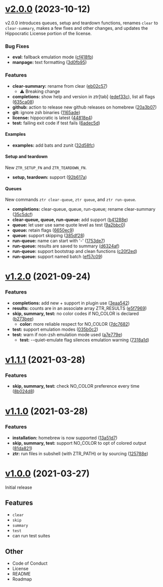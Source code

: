 # [v2.0.0](https://github.com/olets/zsh-test-runner/compare/v1.2.0...v2.0.0) (2023-10-12)

v2.0.0 introduces queues, setup and teardown functions, renames `clear` to `clear-summary`, makes a few fixes and other changes, and updates the Hippocratic License portion of the license.

### Bug Fixes

-   **eval:** fallback emulation mode ([cf418fb](https://github.com/olets/zsh-test-runner/commit/cf418fb2d98a0625602a3fbfa8ed373bd66219e2))
-   **manpage:** text formatting ([3d0fb95](https://github.com/olets/zsh-test-runner/commit/3d0fb9560883c4f010bcc64c0930d81d57d37345))

### Features

-   **clear-summary:** rename from clear ([eb02c57](https://github.com/olets/zsh-test-runner/commit/eb02c578b8e8462c5c94be658f35a78032fd974c))
    -   ⚠️ Breaking change
-   **completions:** show help and version in ztr[tab] ([edef33c](https://github.com/olets/zsh-test-runner/commit/edef33cf976ed9a4393d6b95b36d7ae6815dec50)), list all flags ([635ca08](https://github.com/olets/zsh-test-runner/commit/635ca08d7424a998192b5b3835647b76b83635e1))
-   **github:** action to release new github releases on homebrew ([20a3b07](https://github.com/olets/zsh-test-runner/commit/20a3b071d99b5f933a5d402d33874d22dee4b64b))
-   **git:** ignore zsh binaries ([1165ade](https://github.com/olets/zsh-test-runner/commit/1165adebbda6884451f95d7640ad61b1cc4e8e57))
-   **license:** hippocratic is latest ([44818e4](https://github.com/olets/zsh-test-runner/commit/44818e4f8ac8b7f18fab638343a3f150a29268cd))
-   **test:** failing exit code if test fails ([6adec5d](https://github.com/olets/zsh-test-runner/commit/6adec5d1eadeb474b56bf267c57e3baa503eacd3))

#### Examples

-   **examples:** add bats and zunit ([32d58fc](https://github.com/olets/zsh-test-runner/commit/32d58fc29023865b86a0892c1a4ae3925b40b62d))

#### Setup and teardown

New `ZTR_SETUP_FN` and `ZTR_TEARDOWN_FN`.

-   **setup, teardown:** support ([92b617a](https://github.com/olets/zsh-test-runner/commit/92b617a704ea471b6fa6c6a893d4ad39d20061f9))

#### Queues

New commands `ztr clear-queue`, `ztr queue`, and `ztr run-queue`.

-   **completions:** clear-queue, queue, run-queue; rename clear-summary ([35c5dcf](https://github.com/olets/zsh-test-runner/commit/35c5dcfcfa0ad214302d792f424e99c0f45bc044))
-   **clear-queue, queue, run-queue:** add support ([b41288e](https://github.com/olets/zsh-test-runner/commit/b41288e46549a8fd2b80e66ba349990190d152e2))
-   **queue:** let user use same quote level as test ([9a2bbc0](https://github.com/olets/zsh-test-runner/commit/9a2bbc01b24788a065303bfb9a896eaa6ae0b9f6))
-   **queue:** retain flags ([6650ec9](https://github.com/olets/zsh-test-runner/commit/6650ec92a11d6c4045cebd38add224f03f81a488))
-   **queue:** support skipping ([385df28](https://github.com/olets/zsh-test-runner/commit/385df286f793c760540593767a2bcfb3b17b98f4))
-   **run-queue:** name can start with '-' ([1753de7](https://github.com/olets/zsh-test-runner/commit/1753de7b5602b2cdc3899282101cb1a5a9f13e42))
-   **run-queue:** results are saved to summary ([d6324af](https://github.com/olets/zsh-test-runner/commit/d6324af9c48d9357c5845dbd27c85d16f72588e0))
-   **run-queue:** support bootstrap and clean functions ([c20f2ed](https://github.com/olets/zsh-test-runner/commit/c20f2edd85a41bafeb8cbfe514b1a995f3dc4989))
-   **run-queue:** support named batch ([ef57c09](https://github.com/olets/zsh-test-runner/commit/ef57c098f25708dc4259b89f2bf36ca613c89975))

# [v1.2.0](https://github.com/olets/zsh-test-runner/compare/v1.1.1...v1.2.0) (2021-09-24)

### Features

-   **completions:** add new + support in plugin use ([3eaa542](https://github.com/olets/zsh-test-runner/commit/3eaa542d4d7541336b21361ed2c9e3dccd6ae8ee))
-   **results:** counts are in an associate array ZTR_RESULTS ([e5f7969](https://github.com/olets/zsh-test-runner/commit/e5f796960bfab58e69e540f674c390d8ed8cf6d6))
-   **skip, summary, test:** no color codes if NO_COLOR is declared ([b273bee](https://github.com/olets/zsh-test-runner/commit/b273beee52a4b364456fd133d5128338f74b9d27))
    -   **color:** more reliable respect for NO_COLOR ([7dc7682](https://github.com/olets/zsh-test-runner/commit/7dc76827203587c5b92fedebb2f5863406bed5f7))
-   **test:** support emulation modes ([035b0c2](https://github.com/olets/zsh-test-runner/commit/035b0c256641d0b1f1776da06330f22954b4d6f5))
-   **test:** warn if non-zsh emulation mode used ([a7e779e](https://github.com/olets/zsh-test-runner/commit/a7e779e7d75e4953f2e3e42aff2f4f78167f2896))
    -   **test:** --quiet-emulate flag silences emulation warning ([7318a1d](https://github.com/olets/zsh-test-runner/commit/7318a1d9198a539ae669fb2ad9273423cefabe9e))

# [v1.1.1](https://github.com/olets/zsh-test-runner/compare/v1.1.1...v) (2021-03-28)

### Features

-   **skip, summary, test:** check NO_COLOR preference every time ([8b024d8](https://github.com/olets/zsh-test-runner/commit/8b024d81774a1310053fd8ff54c954a00b4891d5))

# [v1.1.0](https://github.com/olets/zsh-test-runner/compare/v1.0.0...v1.1.0) (2021-03-28)

### Features

-   **installation:** homebrew is now supported ([13a51d7](https://github.com/olets/zsh-test-runner/commit/13a51d72366199b3404adf3836164794b7e14b3a))
-   **skip, summary, test:** support NO_COLOR to opt of colored output ([81da821](https://github.com/olets/zsh-test-runner/commit/81da821dc0cfbd1b6838f7126684379073b889c0))
-   **ztr:** run files in subshell (with ZTR_PATH) or by sourcing ([125788e](https://github.com/olets/zsh-test-runner/commit/125788e4146908e502fd39d674065b802d4a65ac))

# [v1.0.0](https://github.com/olets/nitro-zsh-completions/compare/initial...v1.0.0) (2021-03-27)

Initial release

## Features

-   `clear`
-   `skip`
-   `summary`
-   `test`
-   can run test suites

## Other

-   Code of Conduct
-   License
-   README
-   Roadmap
